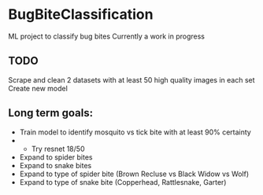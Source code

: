 # BugBiteClassification
ML project to classify bug bites
Currently a work in progress

## TODO
Scrape and clean 2 datasets with at least 50 high quality images in each set <br/>
Create new model <br/>

## Long term goals:

- Train model to identify mosquito vs tick bite with at least 90% certainty
- - Try resnet 18/50
- Expand to spider bites
- Expand to snake bites
- Expand to type of spider bite (Brown Recluse vs Black Widow vs Wolf)
- Expand to type of snake bite (Copperhead, Rattlesnake, Garter) 


